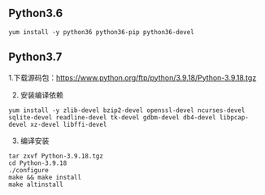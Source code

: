 ## Python3.6

    yum install -y python36 python36-pip python36-devel

## Python3.7

1.下载源码包：https://www.python.org/ftp/python/3.9.18/Python-3.9.18.tgz

2. 安装编译依赖

```shell
yum install -y zlib-devel bzip2-devel openssl-devel ncurses-devel sqlite-devel readline-devel tk-devel gdbm-devel db4-devel libpcap-devel xz-devel libffi-devel
```

3. 编译安装

```shell
tar zxvf Python-3.9.18.tgz
cd Python-3.9.18
./configure
make && make install
make altinstall
```
